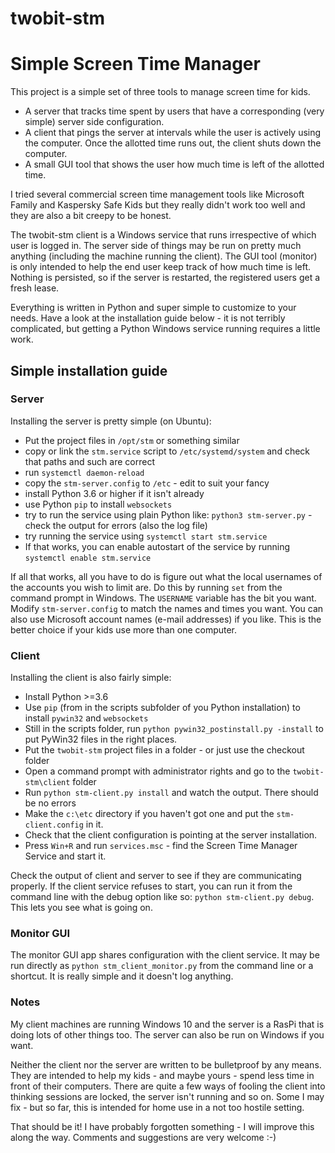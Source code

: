 # twobit-stm
# Simple Screen Time Manager

This project is a simple set of three tools to manage screen time for kids.
 * A server that tracks time spent by users that have a corresponding (very simple) server side configuration.
 * A client that pings the server at intervals while the user is actively using the computer. Once the allotted time runs out, the client shuts down the computer.
 * A small GUI tool that shows the user how much time is left of the allotted time.
  
I tried several commercial screen time management tools like Microsoft Family and Kaspersky Safe Kids but they really didn't work too well and they are also a bit creepy to be honest.

  The twobit-stm client is a Windows service that runs irrespective of which user is logged in. The server side of things may be run on pretty much anything (including the machine running the client). The GUI tool (monitor) is only intended to help the end user keep track of how much time is left. Nothing is persisted, so if the server is restarted, the registered users get a fresh lease.
  
  Everything is written in Python and super simple to customize to your needs. Have a look at the installation guide below - it is not terribly complicated, but getting a Python Windows service running requires a little work.
  
## Simple installation guide
  
### Server
  Installing the server is pretty simple (on Ubuntu):
  * Put the project files in `/opt/stm` or something similar
  * copy or link the `stm.service` script to `/etc/systemd/system` and check that paths and such are correct
  * run `systemctl daemon-reload`
  * copy the `stm-server.config` to `/etc` - edit to suit your fancy
  * install Python 3.6 or higher if it isn't already
  * use Python `pip` to install `websockets`
  * try to run the service using plain Python like: `python3 stm-server.py` - check the output for errors (also the log file)
  * try running the service using `systemctl start stm.service`
  * If that works, you can enable autostart of the service by running `systemctl enable stm.service`
  
  If all that works, all you have to do is figure out what the local usernames of the accounts you wish to limit are. Do this by running `set` from the command prompt in Windows. The `USERNAME` variable has the bit you want. Modify `stm-server.config` to match the names and times you want. You can also use Microsoft account names (e-mail addresses) if you like. This is the better choice if your kids use more than one computer.
  
### Client
  Installing the client is also fairly simple:
  * Install Python >=3.6
  * Use `pip` (from in the scripts subfolder of you Python installation) to install `pywin32` and `websockets`
  * Still in the scripts folder, run `python pywin32_postinstall.py -install` to put PyWin32 files in the right places.
  * Put the `twobit-stm` project files in a folder - or just use the checkout folder
  * Open a command prompt with administrator rights and go to the `twobit-stm\client` folder
  * Run `python stm-client.py install` and watch the output. There should be no errors
  * Make the `c:\etc` directory if you haven't got one and put the `stm-client.config` in it.
  * Check that the client configuration is pointing at the server installation.
  * Press `Win+R` and run `services.msc` - find the Screen Time Manager Service and start it.
  
  Check the output of client and server to see if they are communicating properly. If the client service refuses to start, you can run it from the command line with the debug option like so: `python stm-client.py debug`. This lets you see what is going on.
  
### Monitor GUI
  The monitor GUI app shares configuration with the client service. It may be run directly as `python stm_client_monitor.py` from the command line or a shortcut. It is really simple and it doesn't log anything. 
  
### Notes
  My client machines are running Windows 10 and the server is a RasPi that is doing lots of other things too. The server can also be run on Windows if you want.
  
  Neither the client nor the server are written to be bulletproof by any means. They are intended to help my kids - and maybe yours - spend less time in front of their computers. There are quite a few ways of fooling the client into thinking sessions are locked, the server isn't running and so on. Some I may fix - but so far, this is intended for home use in a not too hostile setting.
  
  That should be it! I have probably forgotten something - I will improve this along the way. Comments and suggestions are very welcome :-)
  
  
  

